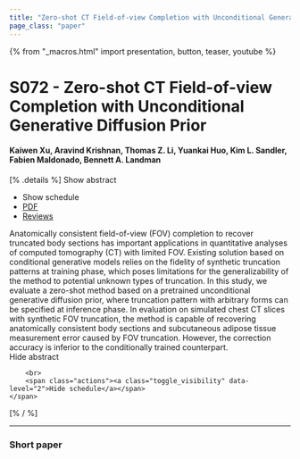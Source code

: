 ```yaml
---
title: "Zero-shot CT Field-of-view Completion with Unconditional Generative Diffusion Prior"
page_class: "paper"
---
```


{% from "_macros.html" import presentation, button, teaser, youtube %}

# S072 - Zero-shot CT Field-of-view Completion with Unconditional Generative Diffusion Prior

#### Kaiwen Xu, Aravind Krishnan, Thomas Z. Li, Yuankai Huo, Kim L. Sandler, Fabien Maldonado, Bennett A. Landman

[% .details %]
<a class="toggle_visibility" data-selector=".abstract" data-level="3">Show abstract</a>
- <a class="toggle_visibility" data-selector=".schedule" data-level="3">Show schedule</a>
- <a href="https://openreview.net/pdf?id=hr1QLA_ykVp">PDF</a>
- <a href="https://openreview.net/forum?id=hr1QLA_ykVp">Reviews</a>

<p>
    <span class="abstract">
        Anatomically consistent field-of-view (FOV) completion to recover truncated body sections has important applications in quantitative analyses of computed tomography (CT) with limited FOV. Existing solution based on conditional generative models relies on the fidelity of synthetic truncation patterns at training phase, which poses limitations for the generalizability of the method to potential unknown types of truncation. In this study, we evaluate a zero-shot method based on a pretrained unconditional generative diffusion prior, where truncation pattern with arbitrary forms can be specified at inference phase. In evaluation on simulated chest CT slices with synthetic FOV truncation, the method is capable of recovering anatomically consistent body sections and subcutaneous adipose tissue measurement error caused by FOV truncation. However, the correction accuracy is inferior to the conditionally trained counterpart.
        <br>
        <span class="actions"><a class="toggle_visibility" data-level="2">Hide abstract</a></span>
    </span>
</p>

<p>
    <span class="schedule">
        
        <br>
        <span class="actions"><a class="toggle_visibility" data-level="2">Hide schedule</a></span>
    </span>
</p>
[% / %]

---


### Short paper
